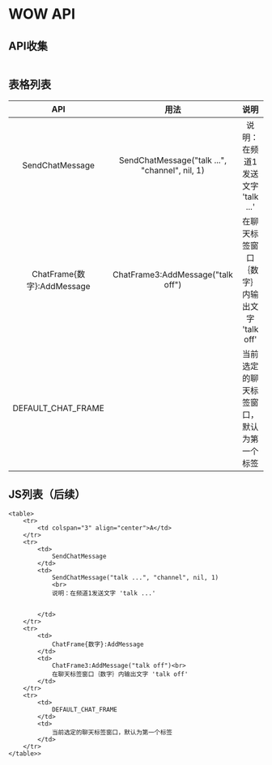 # WOW API

## API收集

```

```

## 表格列表

|API|用法|说明|
|:-:|:-:|:-:|
|SendChatMessage|SendChatMessage("talk ...", "channel", nil, 1)|说明：在频道1发送文字 'talk ...'|
|ChatFrame{数字}:AddMessage|ChatFrame3:AddMessage("talk off")|在聊天标签窗口｛数字｝内输出文字 'talk off'|
|DEFAULT_CHAT_FRAME||当前选定的聊天标签窗口，默认为第一个标签|

## JS列表（后续）
```
<table>
    <tr>
        <td colspan="3" align="center">A</td>
    </tr>
    <tr>
        <td>
            SendChatMessage
        </td>
        <td>
            SendChatMessage("talk ...", "channel", nil, 1)
            <br>
            说明：在频道1发送文字 'talk ...'

            
        </td>
    </tr>
    <tr>
        <td>
            ChatFrame{数字}:AddMessage
        </td>
        <td>
            ChatFrame3:AddMessage("talk off")<br>
            在聊天标签窗口｛数字｝内输出文字 'talk off'
        </td>
    </tr>
    <tr>
        <td>
            DEFAULT_CHAT_FRAME
        </td>
        <td>
            当前选定的聊天标签窗口，默认为第一个标签
        </td>
    </tr>
</table>>
```
